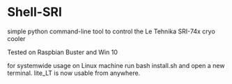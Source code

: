 # Shell-SRI
simple python command-line tool to control the Le Tehnika SRI-74x cryo cooler

Tested on Raspbian Buster and Win 10

for systemwide usage on Linux machine run bash install.sh and open a new terminal. lite_LT is now usable from anywhere.
